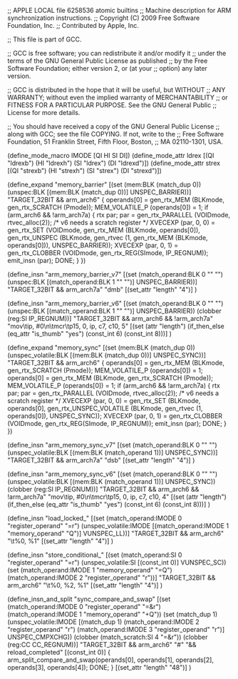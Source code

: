 ;; APPLE LOCAL file 6258536 atomic builtins
;; Machine description for ARM synchronization instructions.
;; Copyright (C) 2009 Free Software Foundation, Inc.
;; Contributed by Apple, Inc.

;; This file is part of GCC.

;; GCC is free software; you can redistribute it and/or modify it
;; under the terms of the GNU General Public License as published
;; by the Free Software Foundation; either version 2, or (at your
;; option) any later version.

;; GCC is distributed in the hope that it will be useful, but WITHOUT
;; ANY WARRANTY; without even the implied warranty of MERCHANTABILITY
;; or FITNESS FOR A PARTICULAR PURPOSE.  See the GNU General Public
;; License for more details.

;; You should have received a copy of the GNU General Public License
;; along with GCC; see the file COPYING.  If not, write to the
;; Free Software Foundation, 51 Franklin Street, Fifth Floor, Boston,
;; MA 02110-1301, USA.


(define_mode_macro IMODE [QI HI SI DI])
(define_mode_attr ldrex [(QI "ldrexb") (HI "ldrexh")
                         (SI "ldrex") (DI "ldrexd")])
(define_mode_attr strex [(QI "strexb") (HI "strexh")
                         (SI "strex") (DI "strexd")])

(define_expand "memory_barrier"
  [(set (mem:BLK (match_dup 0))
        (unspec:BLK [(mem:BLK (match_dup 0))] UNSPEC_BARRIER))]
  "TARGET_32BIT && arm_arch6"
{
  operands[0] = gen_rtx_MEM (BLKmode, gen_rtx_SCRATCH (Pmode));
  MEM_VOLATILE_P (operands[0]) = 1;
  if (arm_arch6 && !arm_arch7a)
    {
      rtx par;
      par = gen_rtx_PARALLEL (VOIDmode, rtvec_alloc(2));
      /* v6 needs a scratch register */
      XVECEXP (par, 0, 0) =
        gen_rtx_SET (VOIDmode, gen_rtx_MEM (BLKmode, operands[0]),
                     gen_rtx_UNSPEC (BLKmode,
                                     gen_rtvec (1, gen_rtx_MEM (BLKmode,
                                                                operands[0])),
                                     UNSPEC_BARRIER));
      XVECEXP (par, 0, 1) = gen_rtx_CLOBBER (VOIDmode, gen_rtx_REG(SImode,
                                                                   IP_REGNUM));
      emit_insn (par);
      DONE;
    }
})

(define_insn "arm_memory_barrier_v7"
  [(set (match_operand:BLK 0 "" "")
        (unspec:BLK [(match_operand:BLK 1 "" "")] UNSPEC_BARRIER))]
  "TARGET_32BIT && arm_arch7a"
  "dmb"
  [(set_attr "length" "4")]
)

(define_insn "arm_memory_barrier_v6"
  [(set (match_operand:BLK 0 "" "")
        (unspec:BLK [(match_operand:BLK 1 "" "")] UNSPEC_BARRIER))
   (clobber (reg:SI IP_REGNUM))]
  "TARGET_32BIT && arm_arch6 && !arm_arch7a"
  "mov\tip, #0\n\tmcr\tp15, 0, ip, c7, c10, 5"
  [(set (attr "length")
	(if_then_else (eq_attr "is_thumb" "yes")
		      (const_int 6)
		      (const_int 8)))]
)

(define_expand "memory_sync"
  [(set (mem:BLK (match_dup 0))
        (unspec_volatile:BLK [(mem:BLK (match_dup 0))] UNSPEC_SYNC))]
  "TARGET_32BIT && arm_arch6"
{
  operands[0] = gen_rtx_MEM (BLKmode, gen_rtx_SCRATCH (Pmode));
  MEM_VOLATILE_P (operands[0]) = 1;
  operands[0] = gen_rtx_MEM (BLKmode, gen_rtx_SCRATCH (Pmode));
  MEM_VOLATILE_P (operands[0]) = 1;
  if (arm_arch6 && !arm_arch7a)
    {
      rtx par;
      par = gen_rtx_PARALLEL (VOIDmode, rtvec_alloc(2));
      /* v6 needs a scratch register */
      XVECEXP (par, 0, 0) =
        gen_rtx_SET (BLKmode, operands[0],
                     gen_rtx_UNSPEC_VOLATILE (BLKmode,
                                              gen_rtvec (1, operands[0]),
                                              UNSPEC_SYNC));
      XVECEXP (par, 0, 1) = gen_rtx_CLOBBER (VOIDmode, gen_rtx_REG(SImode,
                                                                   IP_REGNUM));
      emit_insn (par);
      DONE;
    }
})

(define_insn "arm_memory_sync_v7"
  [(set (match_operand:BLK 0 "" "")
        (unspec_volatile:BLK [(mem:BLK (match_operand 1))] UNSPEC_SYNC))]
  "TARGET_32BIT && arm_arch7a"
  "dsb"
  [(set_attr "length" "4")]
)

(define_insn "arm_memory_sync_v6"
  [(set (match_operand:BLK 0 "" "")
        (unspec_volatile:BLK [(mem:BLK (match_operand 1))] UNSPEC_SYNC))
   (clobber (reg:SI IP_REGNUM))]
  "TARGET_32BIT && arm_arch6 && !arm_arch7a"
  "mov\tip, #0\n\tmcr\tp15, 0, ip, c7, c10, 4"
  [(set (attr "length")
	(if_then_else (eq_attr "is_thumb" "yes")
		      (const_int 6)
		      (const_int 8)))]
)

(define_insn "load_locked_<mode>"
  [(set (match_operand:IMODE 0 "register_operand" "=r")
        (unspec_volatile:IMODE
          [(match_operand:IMODE 1 "memory_operand" "Q")] VUNSPEC_LL))]
  "TARGET_32BIT && arm_arch6"
  "<ldrex>\t%0, %1"
  [(set_attr "length" "4")]
)

(define_insn "store_conditional_<mode>"
  [(set (match_operand:SI 0 "register_operand" "=r")
        (unspec_volatile:SI [(const_int 0)] VUNSPEC_SC))
   (set (match_operand:IMODE 1 "memory_operand" "=Q")
        (match_operand:IMODE 2 "register_operand" "r"))]
  "TARGET_32BIT && arm_arch6"
  "<strex>\t%0, %2, %1"
  [(set_attr "length" "4")]
)

(define_insn_and_split "sync_compare_and_swap<mode>"
  [(set (match_operand:IMODE 0 "register_operand" "=&r")
	(match_operand:IMODE 1 "memory_operand" "+Q"))
   (set (match_dup 1)
	(unspec_volatile:IMODE
	  [(match_dup 1)
	   (match_operand:IMODE 2 "register_operand" "r")
	   (match_operand:IMODE 3 "register_operand" "r")]
	  UNSPEC_CMPXCHG))
   (clobber (match_scratch:SI 4 "=&r"))
   (clobber (reg:CC CC_REGNUM))]
  "TARGET_32BIT && arm_arch6"
  "#"
  "&& reload_completed"
  [(const_int 0)]
{
  arm_split_compare_and_swap(operands[0], operands[1], operands[2],
                             operands[3], operands[4]);
  DONE;
}
  [(set_attr "length" "48")]
)

